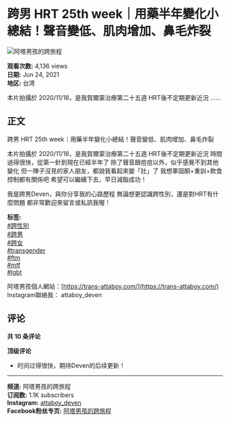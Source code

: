# 跨男 HRT 25th week｜用藥半年變化小總結！聲音變低、肌肉增加、鼻毛炸裂

![阿塔男孩的跨旅程](https://yt3.ggpht.com/PBlIjhYUyTFLzzrFN50PliWZT108GQKThEOwtIx1FZTfNuqLHQ3t0hV-zn7gEnWJznmjVV2Xdw=s48-c-k-c0x00ffffff-no-rj)

**观看次数:** 4,136 views  
**日期:** Jun 24, 2021  
**地区:** 台湾  

本片拍攝於 2020/11/18，是我賀爾蒙治療第二十五週 HRT後不定期更新近況 …...

## 正文

跨男 HRT 25th week｜用藥半年變化小總結！聲音變低、肌肉增加、鼻毛炸裂

本片拍攝於 2020/11/18，是我賀爾蒙治療第二十五週 HRT後不定期更新近況 時間過得很快，從第一針到現在已經半年了 除了聲音跟痘痘以外，似乎感覺不到其他變化 但一陣子沒見的家人朋友，都說我看起來變「壯」了 我想睪固酮+重訓+飲食控制都有關係吧 希望可以繼續下去，早日減脂成功！ 

我是跨男Deven，與你分享我的心路歷程 無論想更認識跨性別，還是對HRT有什麼問題 都非常歡迎來留言或私訊我喔！ 

**标签:**  
[#跨性別](https://hashtag/%E8%B7%A8%E6%80%A7%E5%88%A5)  
[#跨男](https://hashtag/%E8%B7%A8%E7%94%B7)  
[#跨女](https://hashtag/%E8%B7%A8%E5%A5%B3)  
[#transgender](https://hashtag/transgender)  
[#ftm](https://hashtag/ftm)  
[#mtf](https://hashtag/mtf)  
[#lgbt](https://hashtag/lgbt)  

阿塔男孩個人網站：[https://trans-attaboy.com/](https://trans-attaboy.com/)  
Instagram聯絡我： attaboy_deven

## 评论

**共 10 条评论**

**顶级评论**  
- 时间过得很快，期待Deven的后续更新！

---

**频道:** 阿塔男孩的跨旅程  
**订阅数:** 1.1K subscribers  
**Instagram:** [attaboy_deven](https://www.instagram.com/attaboy_deven/?hl=zh-tw)  
**Facebook粉丝专页:** [阿塔男孩的跨旅程](https://www.facebook.com/Attaboy-Deven的跨旅程-101204425331081)
